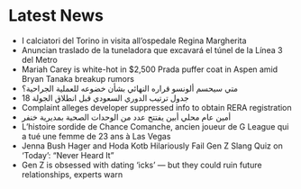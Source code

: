 # Latest News
-  I calciatori del Torino in visita all’ospedale Regina Margherita
-  Anuncian traslado de la tuneladora que excavará el túnel de la Línea 3 del Metro
-  Mariah Carey is white-hot in $2,500 Prada puffer coat in Aspen amid Bryan Tanaka breakup rumors
-  متي سيحسم ألونسو قراره النهائي بشأن خضوعه للعملية الجراحية؟
-  جدول ترتيب الدوري السعودي قبل انطلاق الجولة 18
-  Complaint alleges developer suppressed info to obtain RERA registration
-  أمين عام محلي أبين يفتتح عدد من الوحدات الصحية بمديرية خنفر
-  L’histoire sordide de Chance Comanche, ancien joueur de G League qui a tué une femme de 23 ans à Las Vegas
-  Jenna Bush Hager and Hoda Kotb Hilariously Fail Gen Z Slang Quiz on ‘Today’: “Never Heard It”
-  Gen Z is obsessed with dating ‘icks’ — but they could ruin future relationships, experts warn
